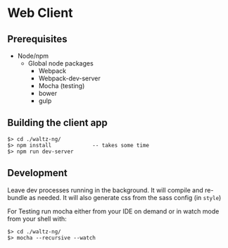 # Web Client

## Prerequisites

* Node/npm
    * Global node packages
        * Webpack
        * Webpack-dev-server
        * Mocha (testing)
        * bower
        * gulp



## Building the client app

    $> cd ./waltz-ng/
    $> npm install             -- takes some time
    $> npm run dev-server

## Development

Leave dev processes running in the background.  It will compile and re-bundle
as needed.  It will also generate css from the sass config (in `style`)

For Testing run mocha either from your IDE on demand or in watch mode from your
shell with:

    $> cd ./waltz-ng/
    $> mocha --recursive --watch
